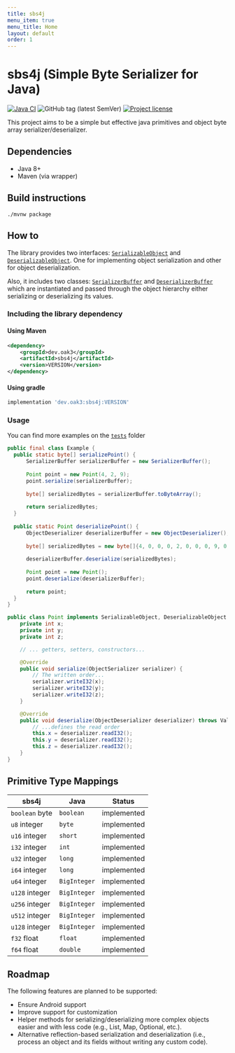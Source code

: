 ```yaml
---
title: sbs4j
menu_item: true
menu_title: Home
layout: default
order: 1
---
```

# sbs4j (Simple Byte Serializer for Java)

[![Java CI](https://github.com/oak/sbs4j/actions/workflows/build.yml/badge.svg)](https://github.com/oak/sbs4j/actions/workflows/build.yml)
![GitHub tag (latest SemVer)](https://img.shields.io/github/v/tag/oak/sbs4j?sort=semver)
[![Project license](https://img.shields.io/badge/license-Apache%202-blue)](https://www.apache.org/licenses/LICENSE-2.0.txt)

This project aims to be a simple but effective java primitives and object byte array serializer/deserializer.

## Dependencies

- Java 8+
- Maven (via wrapper)

## Build instructions

```
./mvnw package
```

## How to

The library provides two interfaces: [`SerializableObject`] and [`DeserializableObject`]. One for implementing object
serialization and other for object deserialization.

Also, it includes two classes: [`SerializerBuffer`] and [`DeserializerBuffer`] which are instantiated and passed through
the object hierarchy either serializing or deserializing its values.

### Including the library dependency

#### Using Maven

``` xml
<dependency>
    <groupId>dev.oak3</groupId>
    <artifactId>sbs4j</artifactId>
    <version>VERSION</version>
</dependency>
```

#### Using gradle

``` groovy
implementation 'dev.oak3:sbs4j:VERSION'
```

### Usage

You can find more examples on the [`tests`] folder

``` java
public final class Example {
  public static byte[] serializePoint() {
      SerializerBuffer serializerBuffer = new SerializerBuffer();
      
      Point point = new Point(4, 2, 9);
      point.serialize(serializerBuffer);
      
      byte[] serializedBytes = serializerBuffer.toByteArray();
      
      return serializedBytes;
  }
  
  public static Point deserializePoint() {
      ObjectDeserializer deserializerBuffer = new ObjectDeserializer();
      
      byte[] serializedBytes = new byte[]{4, 0, 0, 0, 2, 0, 0, 0, 9, 0, 0, 0};
      
      deserializerBuffer.deserialize(serializedBytes);    
  
      Point point = new Point();
      point.deserialize(deserializerBuffer);
      
      return point;
  }
}

public class Point implements SerializableObject, DeserializableObject {
    private int x;
    private int y;
    private int z;

    // ... getters, setters, constructors...

    @Override
    public void serialize(ObjectSerializer serializer) {
        // The written order...
        serializer.writeI32(x);
        serializer.writeI32(y);
        serializer.writeI32(z);
    }

    @Override
    public void deserialize(ObjectDeserializer deserializer) throws ValueDeserializationException {
        // ...defines the read order
        this.x = deserializer.readI32();
        this.y = deserializer.readI32();
        this.z = deserializer.readI32();
    }
}
```

## Primitive Type Mappings

| sbs4j          | Java         | Status      |
|----------------|--------------|-------------|
| `boolean` byte | `boolean`    | implemented |
| `u8` integer   | `byte`       | implemented |
| `u16` integer  | `short`      | implemented |
| `i32` integer  | `int`        | implemented |
| `u32` integer  | `long`       | implemented |
| `i64` integer  | `long`       | implemented |
| `u64` integer  | `BigInteger` | implemented |
| `u128` integer | `BigInteger` | implemented |
| `u256` integer | `BigInteger` | implemented |
| `u512` integer | `BigInteger` | implemented |
| `u128` integer | `BigInteger` | implemented |
| `f32` float    | `float`      | implemented |
| `f64` float    | `double`     | implemented |

## Roadmap

The following features are planned to be supported:

- Ensure Android support
- Improve support for customization
- Helper methods for serializing/deserializing more complex objects easier and with less code (e.g., List, Map,
  Optional, etc.).
- Alternative reflection-based serialization and deserialization (i.e., process an object and its fields without writing any custom
  code).

[`SerializerBuffer`]: https://github.com/oak/sbs4j/blob/master/src/main/java/dev/oak3/sbs4j/SerializerBuffer.java

[`DeserializerBuffer`]: https://github.com/oak/sbs4j/blob/master/src/main/java/dev/oak3/sbs4j/DeserializerBuffer.java

[`SerializableObject`]: https://github.com/oak/sbs4j/blob/master/src/main/java/dev/oak3/sbs4j/interfaces/SerializableObject.java

[`DeserializableObject`]: https://github.com/oak/sbs4j/blob/master/src/main/java/dev/oak3/sbs4j/interfaces/DeserializableObject.java

[`tests`]: https://github.com/oak/sbs4j/blob/master/src/test/java/dev/oak3/sbs4j/